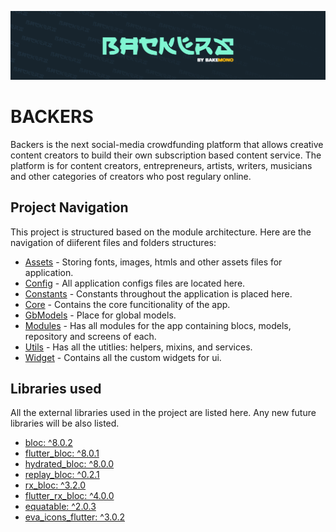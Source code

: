 
![alt](./assets/images/starter_background.png)
# BACKERS
Backers is the next social-media crowdfunding platform that allows creative content creators to build their own subscription based content service. The platform is for content creators, entrepreneurs, artists, writers, musicians and other categories of creators who post regulary online.

## Project Navigation

This project is structured based on the module architecture. Here are the navigation of diiferent files and folders structures:

- [Assets](/assets) - Storing fonts, images, htmls and other assets files for application.
- [Config](/lib/config) - All application configs files are located here.
- [Constants](/lib/constants) - Constants throughout the application is placed here.
- [Core](/lib/core) - Contains the core funcitionality of the app.
- [GbModels](/lib/gb_models) - Place for global models.
- [Modules](/lib/modules)  - Has all modules for the app containing blocs, models, repository and screens of each.
- [Utils](/lib/utils) - Has all the utitlies: helpers, mixins, and services.
- [Widget](/lib/widgets) - Contains all the custom widgets for ui.

## Libraries used

All the external libraries used in the project are listed here. Any new future libraries will be also listed.

- [bloc: ^8.0.2](https://pub.dev/packages/bloc)
- [flutter_bloc: ^8.0.1](https://pub.dev/packages/flutter_bloc)
- [hydrated_bloc: ^8.0.0](https://pub.dev/packages/hydrated_bloc)
- [replay_bloc: ^0.2.1](https://pub.dev/packages/replay_bloc)
- [rx_bloc: ^3.2.0](https://pub.dev/packages/rx_bloc)
- [flutter_rx_bloc: ^4.0.0](https://pub.dev/packages/flutter_rx_bloc)
- [equatable: ^2.0.3](https://pub.dev/packages/equatable)
- [eva_icons_flutter: ^3.0.2](https://pub.dev/packages/eva_icons_flutter)

